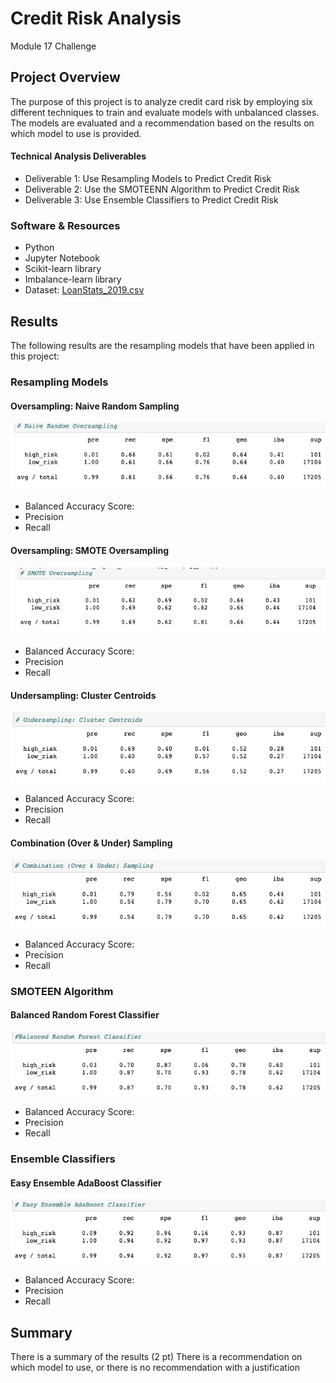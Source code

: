 # Credit Risk Analysis
Module 17 Challenge

## Project Overview
The purpose of this project is to analyze credit card risk by employing six different techniques to train and evaluate models with unbalanced classes.  The models are evaluated and a recommendation based on the results on which model to use is provided.

#### Technical Analysis Deliverables
- Deliverable 1: Use Resampling Models to Predict Credit Risk
- Deliverable 2: Use the SMOTEENN Algorithm to Predict Credit Risk
- Deliverable 3: Use Ensemble Classifiers to Predict Credit Risk

### Software & Resources
-	Python
-	Jupyter Notebook
-	Scikit-learn library
-	Imbalance-learn library
-	Dataset: [LoanStats_2019.csv]()

## Results
The following results are the resampling models that have been applied in this project: 

### Resampling Models
#### Oversampling: Naive Random Sampling

![fig1](https://github.com/retroxsky06/Credit_Risk_Analysis/blob/main/images/naive_random.png)

  - Balanced Accuracy Score:
  - Precision
  - Recall

#### Oversampling: SMOTE Oversampling

![fig2](https://github.com/retroxsky06/Credit_Risk_Analysis/blob/main/images/smote_oversampling.png)

  - Balanced Accuracy Score:
  - Precision
  - Recall


#### Undersampling: Cluster Centroids

![fig3](https://github.com/retroxsky06/Credit_Risk_Analysis/blob/main/images/cluster_centroids.png
)
  - Balanced Accuracy Score:
  - Precision
  - Recall

#### Combination (Over & Under) Sampling

![fig4](https://github.com/retroxsky06/Credit_Risk_Analysis/blob/main/images/combo_sampling.png)

  - Balanced Accuracy Score:
  - Precision
  - Recall


### SMOTEEN Algorithm
#### Balanced Random Forest Classifier
![fig5](https://github.com/retroxsky06/Credit_Risk_Analysis/blob/main/images/brfc.png)
  - Balanced Accuracy Score:
  - Precision
  - Recall

### Ensemble Classifiers
#### Easy Ensemble AdaBoost Classifier
![fig6](https://github.com/retroxsky06/Credit_Risk_Analysis/blob/main/images/eea_classifier.png)

  - Balanced Accuracy Score:
  - Precision
  - Recall


## Summary
There is a summary of the results (2 pt)
There is a recommendation on which model to use, or there is no recommendation with a justification
